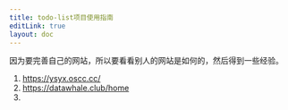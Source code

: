 ```yaml
---
title: todo-list项目使用指南
editLink: true
layout: doc
---
```


因为要完善自己的网站，所以要看看别人的网站是如何的，然后得到一些经验。


1. https://ysyx.oscc.cc/
2. https://datawhale.club/home
3. 